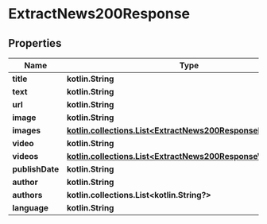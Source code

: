 
# ExtractNews200Response

## Properties
| Name | Type | Description | Notes |
| ------------ | ------------- | ------------- | ------------- |
| **title** | **kotlin.String** |  |  [optional] |
| **text** | **kotlin.String** |  |  [optional] |
| **url** | **kotlin.String** |  |  [optional] |
| **image** | **kotlin.String** |  |  [optional] |
| **images** | [**kotlin.collections.List&lt;ExtractNews200ResponseImagesInner&gt;**](ExtractNews200ResponseImagesInner.md) |  |  [optional] |
| **video** | **kotlin.String** |  |  [optional] |
| **videos** | [**kotlin.collections.List&lt;ExtractNews200ResponseVideosInner&gt;**](ExtractNews200ResponseVideosInner.md) |  |  [optional] |
| **publishDate** | **kotlin.String** |  |  [optional] |
| **author** | **kotlin.String** |  |  [optional] |
| **authors** | **kotlin.collections.List&lt;kotlin.String?&gt;** |  |  [optional] |
| **language** | **kotlin.String** |  |  [optional] |



